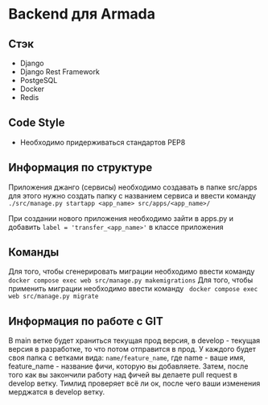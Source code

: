 # Backend для Armada

## Стэк
* Django
* Django Rest Framework
* PostgeSQL
* Docker
* Redis


## Code Style

* Необходимо придерживаться стандартов PEP8

## Информация по структуре
 Приложения джанго (сервисы) необходимо создавать в папке src/apps для этого нужно создать папку с названием сервиса 
 и ввести команду `./src/manage.py startapp <app_name> src/apps/<app_name>/`

При создании нового приложения необходимо зайти в apps.py и добавить `label = 'transfer_<app_name>'` в классе приложения

## Команды
Для того, чтобы сгенерировать миграции необходимо ввести команду ` docker compose exec web src/manage.py makemigrations`
Для того, чтобы применить миграции необходимо ввести команду ` docker compose exec web src/manage.py migrate`

## Информация по работе с GIT

В main ветке будет храниться текущая прод версия, в develop - текущая версия в разработке, то что потом отправится в прод.
У каждого будет своя папка с ветками вида: `name/feature_name`, где name - ваше имя, feature_name - название фичи, которую вы добавляете.
Затем, после того как вы закончили работу над фичей вы делаете pull request в develop ветку. Тимлид проверяет всё ли ок, после чего ваши изменения мерджатся в develop ветку.
